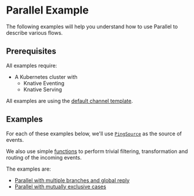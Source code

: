 # Parallel Example

The following examples will help you understand how to use Parallel to describe
various flows.

## Prerequisites

All examples require:

- A Kubernetes cluster with
  - Knative Eventing
  - Knative Serving

All examples are using the
[default channel template](../../channels/create-default-channel).

## Examples

For each of these examples below, we'll use
[`PingSource`](../../sources/ping-source/) as the source of events.

We also use simple
[functions](https://github.com/lionelvillard/knative-functions) to perform
trivial filtering, transformation and routing of the incoming events.

The examples are:

- [Parallel with multiple branches and global reply](./multiple-branches/)
- [Parallel with mutually exclusive cases](./mutual-exclusivity/)
